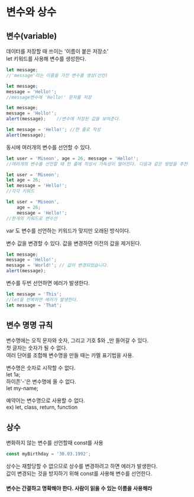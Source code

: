 # 변수와 상수

## 변수\(variable\)

데이터를 저장할 때 쓰이는 '이름이 붙은 저장소'  
let 키워드를 사용해 변수를 생성한다.

```javascript
let message;
//'message'라는 이름을 가진 변수를 생성(선언)

let message;
message = 'Hello!';
//message변수에 'Hello!' 문자를 저장

let message;
message = 'Hello!';
alert(message);    //변수에 저장된 값을 보여준다.

let message = 'Hello!'; //한 줄로 작성
alert(message);
```

동시에 여러개의 변수를 선언할 수 있다.

```javascript
let user = 'Miseon', age = 26, message = 'Hello!';
//여러개의 변수를 선언할 때 한 줄에 작성시 가독성이 떨어진다. 다음과 같은 방법을 추천

let user = 'Miseon';
let age = 26;
let message = 'Hello!';
//각각 키워드

let user = 'Miseon',
    age = 26;
    message = 'Hello!';
//한개의 키워드로 변수선
```

var 도 변수를 선언하는 키워드가 맞지만 오래된 방식이다.

변수 값을 변경할 수 있다. 값을 변경하면 이전의 값을 제거된다.

```javascript
let message; 
message = 'Hello!';
message = 'World!'; // 값이 변경되었습니다.
alert(message);
```

변수를 두번 선언하면 에러가 발생한다.

```javascript
let message = 'This';
//let을 반복하면 에러가 발생한다.
let message = 'That';
```

## 변수 명명 규칙

변수명에는 오직 문자와 숫자, 그리고 기호 $와 \_만 들어갈 수 있다.  
첫 글자는 숫자가 될 수 없다.  
여러 단어를 조합해 변수명을 만들 때는 카멜 표기법을 사용.

변수명은 숫자로 시작할 수 없다.  
let 1a;  
하이픈'-'은 변수명에 올 수 없다.  
let my-name; 

예약어는 변수명으로 사용할 수 없다.  
ex\) let, class, return, function

## 상수

변화하지 않는 변수를 선언할때 const를 사용

```javascript
const myBirthday = '30.03.1992';
```

상수는 재할당할 수 없으므로 상수를 변경하려고 하면 에러가 발생한다.  
값이 변경되는 것을 방지하기 위해 const를 사용해 변수를 선언한다.

#### 변수는 간결하고 명확해야 한다. 사람이 읽을 수 있는 이름을 사용해라 

